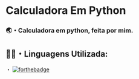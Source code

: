# Calculadora Em Python

### 🌏・Calculadora em python, feita por mim.

## 👨‍💻・Linguagens Utilizada:

・ [![forthebadge](https://img.shields.io/badge/python%20-ADFF2F.svg?&style=for-the-badge&logo=python&logoColor=white)](https://www.python.org/)

